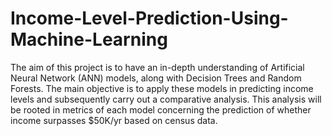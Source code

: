 # Income-Level-Prediction-Using-Machine-Learning
The aim of this  project is to have an in-depth understanding of Artificial Neural Network  (ANN) models, along with Decision Trees and Random Forests. The main objective is to apply these  models in predicting income levels and subsequently carry out a comparative analysis. This analysis  will be rooted in metrics of each model concerning the prediction of whether income  surpasses $50K/yr based on census data.
